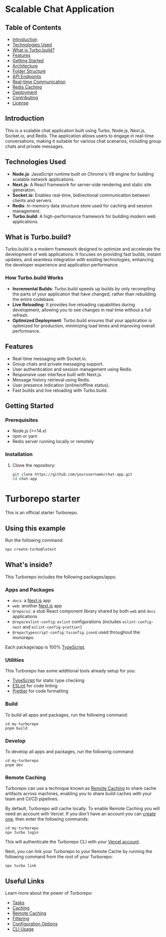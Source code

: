 # Scalable Chat Application

## Table of Contents
- [Introduction](#introduction)
- [Technologies Used](#technologies-used)
- [What is Turbo.build?](#what-is-turbobuild)
- [Features](#features)
- [Getting Started](#getting-started)
- [Architecture](#architecture)
- [Folder Structure](#folder-structure)
- [API Endpoints](#api-endpoints)
- [Real-time Communication](#real-time-communication)
- [Redis Caching](#redis-caching)
- [Deployment](#deployment)
- [Contributing](#contributing)
- [License](#license)

## Introduction
This is a scalable chat application built using Turbo, Node.js, Next.js, Socket.io, and Redis. The application allows users to engage in real-time conversations, making it suitable for various chat scenarios, including group chats and private messages.

## Technologies Used
- **Node.js**: JavaScript runtime built on Chrome's V8 engine for building scalable network applications.
- **Next.js**: A React framework for server-side rendering and static site generation.
- **Socket.io**: Enables real-time, bidirectional communication between clients and servers.
- **Redis**: In-memory data structure store used for caching and session management.
- **Turbo.build**: A high-performance framework for building modern web applications.

## What is Turbo.build?
Turbo.build is a modern framework designed to optimize and accelerate the development of web applications. It focuses on providing fast builds, instant updates, and seamless integration with existing technologies, enhancing the developer experience and application performance.

### How Turbo.build Works
- **Incremental Builds**: Turbo.build speeds up builds by only recompiling the parts of your application that have changed, rather than rebuilding the entire codebase.
- **Live Reloading**: It provides live reloading capabilities during development, allowing you to see changes in real time without a full refresh.
- **Optimized Deployment**: Turbo.build ensures that your application is optimized for production, minimizing load times and improving overall performance.

## Features
- Real-time messaging with Socket.io.
- Group chats and private messaging support.
- User authentication and session management using Redis.
- Responsive user interface built with Next.js.
- Message history retrieval using Redis.
- User presence indication (online/offline status).
- Fast builds and live reloading with Turbo.build.

## Getting Started
### Prerequisites
- Node.js (>=14.x)
- npm or yarn
- Redis server running locally or remotely

### Installation
1. Clone the repository:
   ```bash
   git clone https://github.com/yourusername/chat-app.git
   cd chat-app

# Turborepo starter

This is an official starter Turborepo.

## Using this example

Run the following command:

```sh
npx create-turbo@latest
```

## What's inside?

This Turborepo includes the following packages/apps:

### Apps and Packages

- `docs`: a [Next.js](https://nextjs.org/) app
- `web`: another [Next.js](https://nextjs.org/) app
- `@repo/ui`: a stub React component library shared by both `web` and `docs` applications
- `@repo/eslint-config`: `eslint` configurations (includes `eslint-config-next` and `eslint-config-prettier`)
- `@repo/typescript-config`: `tsconfig.json`s used throughout the monorepo

Each package/app is 100% [TypeScript](https://www.typescriptlang.org/).

### Utilities

This Turborepo has some additional tools already setup for you:

- [TypeScript](https://www.typescriptlang.org/) for static type checking
- [ESLint](https://eslint.org/) for code linting
- [Prettier](https://prettier.io) for code formatting

### Build

To build all apps and packages, run the following command:

```
cd my-turborepo
pnpm build
```

### Develop

To develop all apps and packages, run the following command:

```
cd my-turborepo
pnpm dev
```

### Remote Caching

Turborepo can use a technique known as [Remote Caching](https://turbo.build/repo/docs/core-concepts/remote-caching) to share cache artifacts across machines, enabling you to share build caches with your team and CI/CD pipelines.

By default, Turborepo will cache locally. To enable Remote Caching you will need an account with Vercel. If you don't have an account you can [create one](https://vercel.com/signup), then enter the following commands:

```
cd my-turborepo
npx turbo login
```

This will authenticate the Turborepo CLI with your [Vercel account](https://vercel.com/docs/concepts/personal-accounts/overview).

Next, you can link your Turborepo to your Remote Cache by running the following command from the root of your Turborepo:

```
npx turbo link
```

## Useful Links

Learn more about the power of Turborepo:

- [Tasks](https://turbo.build/repo/docs/core-concepts/monorepos/running-tasks)
- [Caching](https://turbo.build/repo/docs/core-concepts/caching)
- [Remote Caching](https://turbo.build/repo/docs/core-concepts/remote-caching)
- [Filtering](https://turbo.build/repo/docs/core-concepts/monorepos/filtering)
- [Configuration Options](https://turbo.build/repo/docs/reference/configuration)
- [CLI Usage](https://turbo.build/repo/docs/reference/command-line-reference)
